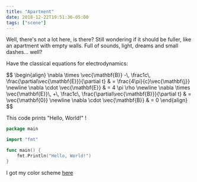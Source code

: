 ```yaml
---
title: "Apartment"
date: 2018-12-22T19:51:36-05:00
tags: ["scene"]
---
```


Well, there's not a lot here, is there? Still wondering if it should be fuller, like an apartment with empty walls. Full of sounds, light, dreams and small dashes... well? 

Have the classical equations for electrodynamics:
<div>$$
\begin{align}
  \nabla \times \vec{\mathbf{B}} -\, \frac1c\, \frac{\partial\vec{\mathbf{E}}}{\partial t} & = \frac{4\pi}{c}\vec{\mathbf{j}} \newline
  \nabla \cdot \vec{\mathbf{E}} & = 4 \pi \rho \newline
  \nabla \times \vec{\mathbf{E}}\, +\, \frac1c\, \frac{\partial\vec{\mathbf{B}}}{\partial t} & = \vec{\mathbf{0}} \newline
  \nabla \cdot \vec{\mathbf{B}} & = 0
\end{align}
$$
</div>

This code prints "Hello, World!" !
```go
package main

import "fmt"

func main() {
	fmt.Println("Hello, World!")
}
```

I got my color scheme [here](https://xyproto.github.io/splash/docs/all.html)
